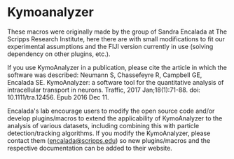 # Kymoanalyzer
These macros were originally made by the group of Sandra Encalada at The Scripps Research Institute, here there are with small modifications to fit our experimental assumptions and the FIJI version currently in use (solving dependency on other plugins, etc.).

If you use KymoAnalyzer in a publication, please cite the article in which the software was described:
Neumann S, Chassefeyre R, Campbell GE, Encalada SE. KymoAnalyzer: a software tool for the quantitative analysis of intracellular transport in neurons. Traffic, 2017 Jan;18(1):71-88. doi: 10.1111/tra.12456. Epub 2016 Dec 11.

Encalada's lab encourage users to modify the open source code and/or develop plugins/macros to extend the applicability of KymoAnalyzer to the analysis of various datasets, including combining this with particle detection/tracking algorithms. If you modify the KymoAnalyzer, please contact them (encalada@scripps.edu) so new plugins/macros and the respective documentation can be added to their website.
